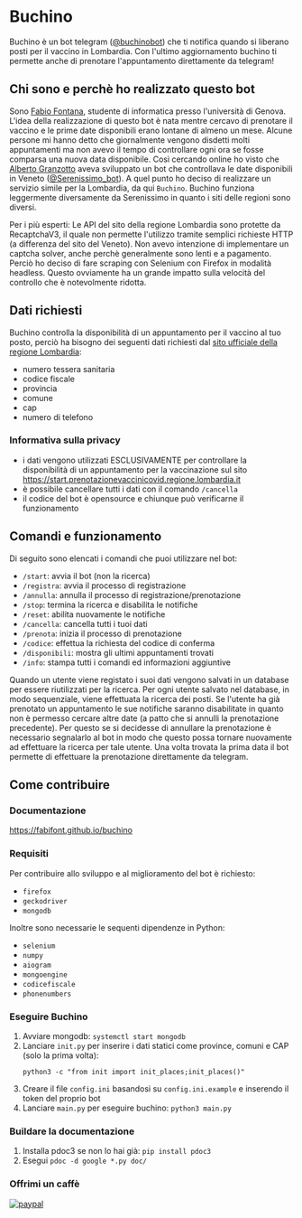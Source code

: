 # Buchino
Buchino è un bot telegram ([@buchinobot](https://t.me/buchinobot)) che ti notifica quando si liberano posti per il vaccino in Lombardia.
Con l'ultimo aggiornamento buchino ti permette anche di prenotare l'appuntamento direttamente da telegram!

## Chi sono e perchè ho realizzato questo bot
Sono [Fabio Fontana](https://fabifont.github.io/), studente di informatica presso l'università di Genova.
L'idea della realizzazione di questo bot è nata mentre cercavo di prenotare il vaccino e le prime date disponibili erano lontane di almeno un mese. Alcune persone mi hanno detto che giornalmente vengono disdetti molti appuntamenti ma non avevo il tempo di controllare ogni ora se fosse comparsa una nuova data disponibile. Così cercando online ho visto che [Alberto Granzotto](https://www.granzotto.net/) aveva sviluppato un bot che controllava le date disponibili in Veneto ([@Serenissimo_bot](https://t.me/serenissimo_bot)). A quel punto ho deciso di realizzare un servizio simile per la Lombardia, da qui `Buchino`. Buchino funziona leggermente diversamente da Serenissimo in quanto i siti delle regioni sono diversi.

Per i più esperti:
Le API del sito della regione Lombardia sono protette da RecaptchaV3, il quale non permette l'utilizzo tramite semplici richieste HTTP (a differenza del sito del Veneto). Non avevo intenzione di implementare un captcha solver, anche perchè generalmente sono lenti e a pagamento. Perciò ho deciso di fare scraping con Selenium con Firefox in modalità headless.
Questo ovviamente ha un grande impatto sulla velocità del controllo che è notevolmente ridotta.


## Dati richiesti
Buchino controlla la disponibilità di un appuntamento per il vaccino al tuo posto, perciò ha bisogno dei seguenti dati richiesti dal [sito ufficiale della regione Lombardia](https://start.prenotazionevaccinicovid.regione.lombardia.it):
- numero tessera sanitaria
- codice fiscale
- provincia
- comune
- cap
- numero di telefono

### Informativa sulla privacy
- i dati vengono utilizzati ESCLUSIVAMENTE per controllare la disponibilità di un appuntamento per la vaccinazione sul sito https://start.prenotazionevaccinicovid.regione.lombardia.it
- è possibile cancellare tutti i dati con il comando `/cancella`
- il codice del bot è opensource e chiunque può verificarne il funzionamento

## Comandi e funzionamento
Di seguito sono elencati i comandi che puoi utilizzare nel bot:
- `/start`: avvia il bot (non la ricerca)
- `/registra`: avvia il processo di registrazione
- `/annulla`: annulla il processo di registrazione/prenotazione
- `/stop`: termina la ricerca e disabilita le notifiche
- `/reset`: abilita nuovamente le notifiche
- `/cancella`: cancella tutti i tuoi dati
- `/prenota`: inizia il processo di prenotazione
- `/codice`: effettua la richiesta del codice di conferma
- `/disponibili`: mostra gli ultimi appuntamenti trovati
- `/info`: stampa tutti i comandi ed informazioni aggiuntive

Quando un utente viene registato i suoi dati vengono salvati in un database per essere riutilizzati per la ricerca.
Per ogni utente salvato nel database, in modo sequenziale, viene effettuata la ricerca dei posti.
Se l'utente ha già prenotato un appuntamento le sue notifiche saranno disabilitate in quanto non è permesso cercare altre date (a patto che si annulli la prenotazione precedente).
Per questo se si decidesse di annullare la prenotazione è necessario segnalarlo al bot in modo che questo possa tornare nuovamente ad effettuare la ricerca per tale utente.
Una volta trovata la prima data il bot permette di effettuare la prenotazione direttamente da telegram.

## Come contribuire

### Documentazione
https://fabifont.github.io/buchino

### Requisiti
Per contribuire allo sviluppo e al miglioramento del bot è richiesto:
- `firefox`
- `geckodriver`
- `mongodb`

Inoltre sono necessarie le sequenti dipendenze in Python:
- `selenium`
- `numpy`
- `aiogram`
- `mongoengine`
- `codicefiscale`
- `phonenumbers`

### Eseguire Buchino
1. Avviare mongodb: `systemctl start mongodb`
2. Lanciare `init.py` per inserire i dati statici come province, comuni e CAP (solo la prima volta):
   ```
   python3 -c "from init import init_places;init_places()"
   ```
3. Creare il file `config.ini` basandosi su `config.ini.example` e inserendo il token del proprio bot
4. Lanciare `main.py` per eseguire buchino: `python3 main.py`

### Buildare la documentazione
1. Installa pdoc3 se non lo hai già: `pip install pdoc3`
2. Esegui `pdoc -d google *.py doc/`


### Offrimi un caffè
[![paypal](https://www.paypalobjects.com/en_US/IT/i/btn/btn_donateCC_LG.gif)](https://www.paypal.com/cgi-bin/webscr?cmd=_s-xclick&hosted_button_id=4MQQGEC9RVDD2)
